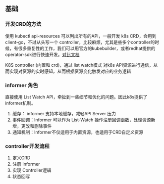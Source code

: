 ## 基础
### 开发CRD的方法
使用 kubectl api-resources 可以列出所有的API，一般开发 k8s CRD，会用到 client-go，不过从头写一个 controller，比较麻烦，尤其是些多个controller的时候，有很多重复性的工作，我们可以用官方的kubebuilder，或者redhat提供的operator-sdk进行快速开发。[对比文档](https://tiewei.github.io/posts/kubebuilder-vs-operator-sdk)

K8S controller (内置和 crd)，通过 list watch模式 对k8s API资源进行通信，从而实现对资源的实时感知，从而根据资源变化触发对应的业务逻辑
### informer 角色
直接使用 List Watch API，牵扯到一些细节和优化的问题。因此k8s提供了 informer机制。
1. 缓存： informer 支持本地缓存，减轻API Server 压力
2. 事件回调：Informer 可以作为 List-Watch 操作注册回调函数，处理资源新增，更改和删除事件
3. 通知机制：Informer不仅适用于内置资源，也适用于CRD自定义资源

### controller开发流程
1. 定义CRD
2. 注册 Informer
3. 实现 Controller逻辑
4. 状态回写







